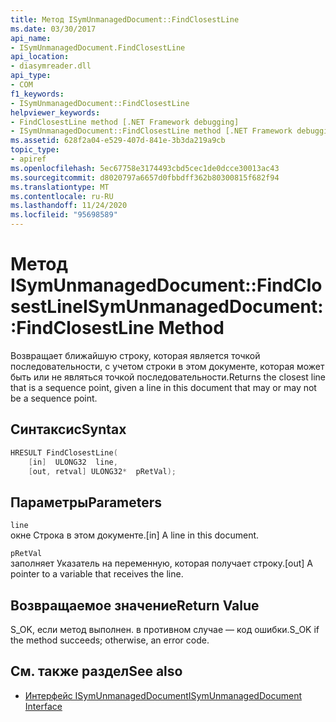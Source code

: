 ```yaml
---
title: Метод ISymUnmanagedDocument::FindClosestLine
ms.date: 03/30/2017
api_name:
- ISymUnmanagedDocument.FindClosestLine
api_location:
- diasymreader.dll
api_type:
- COM
f1_keywords:
- ISymUnmanagedDocument::FindClosestLine
helpviewer_keywords:
- FindClosestLine method [.NET Framework debugging]
- ISymUnmanagedDocument::FindClosestLine method [.NET Framework debugging]
ms.assetid: 628f2a04-e529-407d-841e-3b3da219a9cb
topic_type:
- apiref
ms.openlocfilehash: 5ec67758e3174493cbd5cec1de0dcce30013ac43
ms.sourcegitcommit: d8020797a6657d0fbbdff362b80300815f682f94
ms.translationtype: MT
ms.contentlocale: ru-RU
ms.lasthandoff: 11/24/2020
ms.locfileid: "95698589"
---
```

# <a name="isymunmanageddocumentfindclosestline-method"></a><span data-ttu-id="01e6a-102">Метод ISymUnmanagedDocument::FindClosestLine</span><span class="sxs-lookup"><span data-stu-id="01e6a-102">ISymUnmanagedDocument::FindClosestLine Method</span></span>

<span data-ttu-id="01e6a-103">Возвращает ближайшую строку, которая является точкой последовательности, с учетом строки в этом документе, которая может быть или не являться точкой последовательности.</span><span class="sxs-lookup"><span data-stu-id="01e6a-103">Returns the closest line that is a sequence point, given a line in this document that may or may not be a sequence point.</span></span>  
  
## <a name="syntax"></a><span data-ttu-id="01e6a-104">Синтаксис</span><span class="sxs-lookup"><span data-stu-id="01e6a-104">Syntax</span></span>  
  
```cpp  
HRESULT FindClosestLine(  
    [in]  ULONG32  line,  
    [out, retval] ULONG32*  pRetVal);  
```  
  
## <a name="parameters"></a><span data-ttu-id="01e6a-105">Параметры</span><span class="sxs-lookup"><span data-stu-id="01e6a-105">Parameters</span></span>  

 `line`  
 <span data-ttu-id="01e6a-106">окне Строка в этом документе.</span><span class="sxs-lookup"><span data-stu-id="01e6a-106">[in] A line in this document.</span></span>  
  
 `pRetVal`  
 <span data-ttu-id="01e6a-107">заполняет Указатель на переменную, которая получает строку.</span><span class="sxs-lookup"><span data-stu-id="01e6a-107">[out] A pointer to a variable that receives the line.</span></span>  
  
## <a name="return-value"></a><span data-ttu-id="01e6a-108">Возвращаемое значение</span><span class="sxs-lookup"><span data-stu-id="01e6a-108">Return Value</span></span>  

 <span data-ttu-id="01e6a-109">S_OK, если метод выполнен. в противном случае — код ошибки.</span><span class="sxs-lookup"><span data-stu-id="01e6a-109">S_OK if the method succeeds; otherwise, an error code.</span></span>  
  
## <a name="see-also"></a><span data-ttu-id="01e6a-110">См. также раздел</span><span class="sxs-lookup"><span data-stu-id="01e6a-110">See also</span></span>

- [<span data-ttu-id="01e6a-111">Интерфейс ISymUnmanagedDocument</span><span class="sxs-lookup"><span data-stu-id="01e6a-111">ISymUnmanagedDocument Interface</span></span>](isymunmanageddocument-interface.md)

